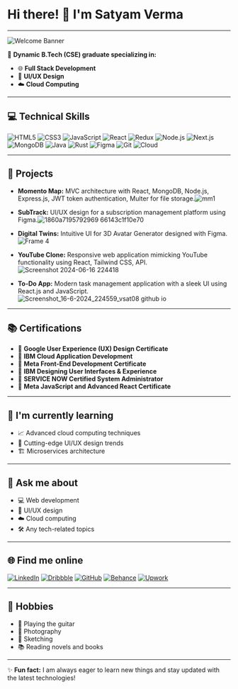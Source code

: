 # Hi there! 👋 I'm Satyam Verma

---

![Welcome Banner](https://user-images.githubusercontent.com/56394042/87230339-67ffdd80-c3bc-11ea-8e58-1f05ae0ec40b.gif)

🚀 **Dynamic B.Tech (CSE) graduate specializing in:**
- 🌐 **Full Stack Development**
- 🎨 **UI/UX Design**
- ☁️ **Cloud Computing**

---

## 💻 Technical Skills
![HTML5](https://img.shields.io/badge/-HTML5-E34F26?style=flat&logo=html5&logoColor=white)
![CSS3](https://img.shields.io/badge/-CSS3-1572B6?style=flat&logo=css3&logoColor=white)
![JavaScript](https://img.shields.io/badge/-JavaScript-F7DF1E?style=flat&logo=javascript&logoColor=black)
![React](https://img.shields.io/badge/-React-61DAFB?style=flat&logo=react&logoColor=black)
![Redux](https://img.shields.io/badge/-Redux-764ABC?style=flat&logo=redux&logoColor=white)
![Node.js](https://img.shields.io/badge/-Node.js-339933?style=flat&logo=node.js&logoColor=white)
![Next.js](https://img.shields.io/badge/-Next.js-000000?style=flat&logo=next.js&logoColor=white)
![MongoDB](https://img.shields.io/badge/-MongoDB-47A248?style=flat&logo=mongodb&logoColor=white)
![Java](https://img.shields.io/badge/-Java-007396?style=flat&logo=java&logoColor=white)
![Rust](https://img.shields.io/badge/-Rust-000000?style=flat&logo=rust&logoColor=white)
![Figma](https://img.shields.io/badge/-Figma-F24E1E?style=flat&logo=figma&logoColor=white)
![Git](https://img.shields.io/badge/-Git-F05032?style=flat&logo=git&logoColor=white)
![Cloud](https://img.shields.io/badge/-Cloud%20Computing-FF9900?style=flat&logo=amazon-aws&logoColor=white)

---

## 🌟 Projects
- **Momento Map:** MVC architecture with React, MongoDB, Node.js, Express.js, JWT token authentication, Multer for file storage.![mm1](https://github.com/VSat08/VSat08/assets/88581395/cda4c079-9f00-4bf1-8e7d-fb73fc62be49)

- **SubTrack:** UI/UX design for a subscription management platform using Figma.![1860a7195792969 66143c1f10e70](https://github.com/VSat08/VSat08/assets/88581395/3314b8a8-b4a3-4ecb-9b5b-a93802f12de6)

- **Digital Twins:** Intuitive UI for 3D Avatar Generator designed with Figma.![Frame 4](https://github.com/VSat08/VSat08/assets/88581395/75cc97be-7a59-4760-a6d7-4d73c5ec9173)

- **YouTube Clone:** Responsive web application mimicking YouTube functionality using React, Tailwind CSS, API.![Screenshot 2024-06-16 224418](https://github.com/VSat08/VSat08/assets/88581395/a152e0e1-0855-4582-aebe-9cf296c78150)

- **To-Do App:** Modern task management application with a sleek UI using React.js and JavaScript.![Screenshot_16-6-2024_224559_vsat08 github io](https://github.com/VSat08/VSat08/assets/88581395/199d95ce-29d9-4f6c-8409-4bcae148f2f5)


---

## 📚 Certifications
- 🏅 **Google User Experience (UX) Design Certificate**
- 🏅 **IBM Cloud Application Development**
- 🏅 **Meta Front-End Development Certificate**
- 🏅 **IBM Designing User Interfaces & Experience**
- 🏅 **SERVICE NOW Certified System Administrator**
- 🏅 **Meta JavaScript and Advanced React Certificate**

---

## 🌱 I'm currently learning
- 📈 Advanced cloud computing techniques
- 🎨 Cutting-edge UI/UX design trends
- 🏗️ Microservices architecture

---

## 💬 Ask me about
- 💻 Web development
- 🎨 UI/UX design
- ☁️ Cloud computing
- 🛠️ Any tech-related topics

---

## 🌐 Find me online
[![LinkedIn](https://img.shields.io/badge/-LinkedIn-0A66C2?style=flat&logo=linkedin&logoColor=white)](https://www.linkedin.com/in/satyam-verma-10416722a/)
[![Dribbble](https://img.shields.io/badge/-Dribbble-EA4C89?style=flat&logo=dribbble&logoColor=white)](https://dribbble.com/Vsam2001)
[![GitHub](https://img.shields.io/badge/GitHub-100000?style=flat&logo=github&logoColor=white)](https://github.com/VSat08)
[![Behance](https://img.shields.io/badge/Behance-0054F7?style=flat&logo=behance&logoColor=white)](https://www.behance.net/satyamverma15)
[![Upwork](https://img.shields.io/badge/UpWork-6FDA44?style=flat&logo=Upwork&logoColor=white)](https://www.upwork.com/freelancers/~01c4386cdf79a68169)

---

## 🎸 Hobbies
- 🎸 Playing the guitar
- 📸 Photography
- 🎨 Sketching
- 📚 Reading novels and books

---

✨ **Fun fact:** I am always eager to learn new things and stay updated with the latest technologies!
